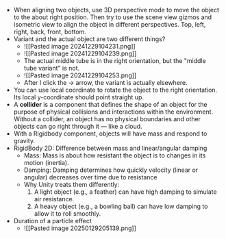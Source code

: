 - When aligning two objects, use 3D perspective mode to move the object to the about right position. Then try to use the scene view gizmos and isometric view to align the object in different perspectives. Top, left, right, back, front, bottom. 
- Variant and the actual object are two different things?
	- ![[Pasted image 20241229104231.png]]
	- ![[Pasted image 20241229104239.png]]
	- The actual middle tube is in the right orientation, but the "middle tube variant" is not. 
	- ![[Pasted image 20241229104253.png]]
	- After I click the -> arrow, the variant is actually elsewhere. 
- You can use local coordinate to rotate the object to the right orientation. Its local y-coordinate should point straight up. 
- A **collider** is a component that defines the shape of an object for the purpose of physical collisions and interactions within the environment. Without a collider, an object has no physical boundaries and other objects can go right through it — like a cloud. 
- With a Rigidbody component, objects will have mass and respond to gravity.
- RigidBody 2D: Difference between mass and linear/angular damping
	- Mass: Mass is about how resistant the object is to changes in its motion (inertia).
	- Damping: Damping determines how quickly velocity (linear or angular) decreases over time due to resistance
	- Why Unity treats them differently: 
		1. A light object (e.g., a feather) can have high damping to simulate air resistance.
		2. A heavy object (e.g., a bowling ball) can have low damping to allow it to roll smoothly.
- Duration of a particle effect
	- ![[Pasted image 20250129205139.png]]